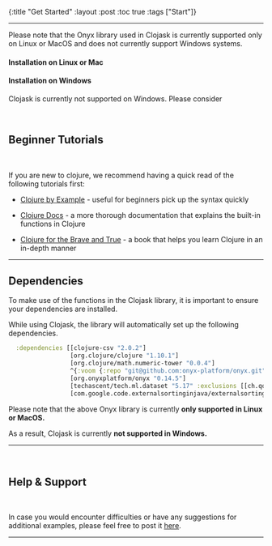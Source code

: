 {:title "Get Started"
:layout :post
:toc true
:tags ["Start"]}

---
Please note that the Onyx library used in Clojask is currently supported only on Linux or MacOS and does not currently support Windows systems. 


#### Installation on Linux or Mac


#### Installation on Windows

Clojask is currently not supported on Windows. Please consider 

<br>

## Beginner Tutorials

<br>

If you are new to clojure, we recommend having a quick read of the following tutorials first:

- [Clojure by Example](http://kimh.github.io/clojure-by-example/#about) - useful for beginners pick up the syntax quickly

- [Clojure Docs](https://clojuredocs.org/) - a more thorough documentation that explains the built-in functions in Clojure

- [Clojure for the Brave and True](https://www.braveclojure.com/clojure-for-the-brave-and-true/) - a book that helps you learn Clojure in an in-depth manner

---


## Dependencies

To make use of the functions in the Clojask library, it is important to ensure your dependencies are installed.

While using Clojask, the library will automatically set up the following dependencies. 

```clojure
  :dependencies [[clojure-csv "2.0.2"]
                 [org.clojure/clojure "1.10.1"]
                 [org.clojure/math.numeric-tower "0.0.4"]
                 ^{:voom {:repo "git@github.com:onyx-platform/onyx.git" :branch "master"}}
                 [org.onyxplatform/onyx "0.14.5"]
                 [techascent/tech.ml.dataset "5.17" :exclusions [[ch.qos.logback/logback-classic][org.slf4j/slf4j-api]]]
                 [com.google.code.externalsortinginjava/externalsortinginjava "0.6.0"]]
```

Please note that the above Onyx library is currently **only supported in Linux or MacOS.**  

As a result, Clojask is currently **not supported in Windows.**


--- 

<br>

## Help & Support

<br>

In case you would encounter difficulties or have any suggestions for additional examples, please feel free to post it [here](https://github.com/clojure-finance/clojask/issues).

---
